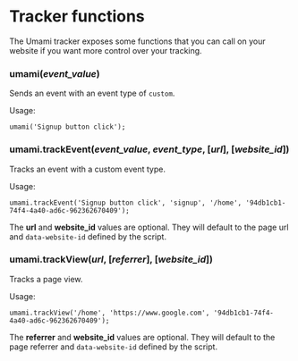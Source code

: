 # Tracker functions

The Umami tracker exposes some functions that you can call on your website if you want
more control over your tracking.

### umami(*event_value*)

Sends an event with an event type of `custom`.

Usage:
```
umami('Signup button click');
```

### umami.trackEvent(*event_value*, *event_type*, [*url*], [*website_id*])

Tracks an event with a custom event type.

Usage:
```
umami.trackEvent('Signup button click', 'signup', '/home', '94db1cb1-74f4-4a40-ad6c-962362670409');
```

The **url** and **website_id** values are optional. They will default to the page url and `data-website-id`
defined by the script.

### umami.trackView(*url*, [*referrer*], [*website_id*])

Tracks a page view.

Usage:
```
umami.trackView('/home', 'https://www.google.com', '94db1cb1-74f4-4a40-ad6c-962362670409');
```

The **referrer** and **website_id** values are optional. They will default to the page referrer and `data-website-id`
defined by the script.